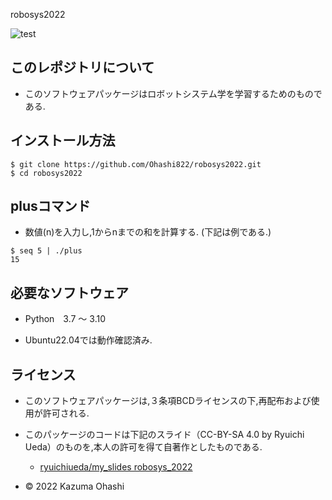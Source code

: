 robosys2022

![test](https://github.com/Ohashi822/robosys2022/actions/workflows/test.yml/badge.svg)

## このレポジトリについて
* このソフトウェアパッケージはロボットシステム学を学習するためのものである.

## インストール方法 
```
$ git clone https://github.com/Ohashi822/robosys2022.git
$ cd robosys2022
```

## plusコマンド
* 数値(n)を入力し,1からnまでの和を計算する. (下記は例である.)
```　
$ seq 5 | ./plus
15
```

## 必要なソフトウェア
* Python　3.7 ～ 3.10

* Ubuntu22.04では動作確認済み.

## ライセンス
* このソフトウェアパッケージは,３条項BCDライセンスの下,再配布および使用が許可される.

* このパッケージのコードは下記のスライド（CC-BY-SA 4.0 by Ryuichi Ueda）のものを,本人の許可を得て自著作としたものである.
  * [ryuichiueda/my_slides robosys_2022](https://github.com/ryuichiueda/my_slides/tree/master/robosys_2022)
 
* © 2022 Kazuma Ohashi

